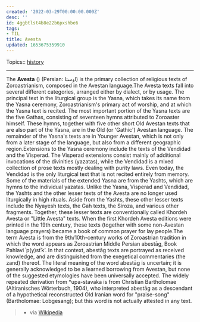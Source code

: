 ```yaml
---
created: '2022-03-29T00:00:00.000Z'
desc: ''
id: 4ggbtlst4b8e22b6pxshbe6
tags:
- TIL
title: Avesta
updated: 1653675359910
---
```

   
Topics::  [history](../topics/history.md)   
   
   
---   
   
The **Avesta** () (Persian: اوستا) is the primary collection of religious texts of Zoroastrianism, composed in the Avestan language.The Avesta texts fall into several different categories, arranged either by dialect, or by usage. The principal text in the liturgical group is the Yasna, which takes its name from the Yasna ceremony, Zoroastrianism's primary act of worship, and at which the Yasna text is recited. The most important portion of the Yasna texts are the five Gathas, consisting of seventeen hymns attributed to Zoroaster himself. These hymns, together with five other short Old Avestan texts that are also part of the Yasna, are in the Old (or 'Gathic') Avestan language. The remainder of the Yasna's texts are in Younger Avestan, which is not only from a later stage of the language, but also from a different geographic region.Extensions to the Yasna ceremony include the texts of the Vendidad and the Visperad. The Visperad extensions consist mainly of additional invocations of the divinities (yazatas), while the Vendidad is a mixed collection of prose texts mostly dealing with purity laws. Even today, the Vendidad is the only liturgical text that is not recited entirely from memory. Some of the materials of the extended Yasna are from the Yashts, which are hymns to the individual yazatas. Unlike the Yasna, Visperad and Vendidad, the Yashts and the other lesser texts of the Avesta are no longer used liturgically in high rituals. Aside from the Yashts, these other lesser texts include the Nyayesh texts, the Gah texts, the Siroza, and various other fragments. Together, these lesser texts are conventionally called Khordeh Avesta or "Little Avesta" texts. When the first Khordeh Avesta editions were printed in the 19th century, these texts (together with some non-Avestan language prayers) became a book of common prayer for lay people.The term Avesta is from the 9th/10th-century works of Zoroastrian tradition in which the word appears as Zoroastrian Middle Persian abestāg, Book Pahlavi ʾp(y)stʾkʼ. In that context, abestāg texts are portrayed as received knowledge, and are distinguished from the exegetical commentaries (the zand) thereof. The literal meaning of the word abestāg is uncertain; it is generally acknowledged to be a learned borrowing from Avestan, but none of the suggested etymologies have been universally accepted. The widely repeated derivation from \*upa-stavaka is from Christian Bartholomae (Altiranisches Wörterbuch, 1904), who interpreted abestāg as a descendant of a hypothetical reconstructed Old Iranian word for "praise-song" (Bartholomae: Lobgesang); but this word is not actually attested in any text.   
   
> - via [Wikipedia](https://en.wikipedia.org/wiki/Avesta)